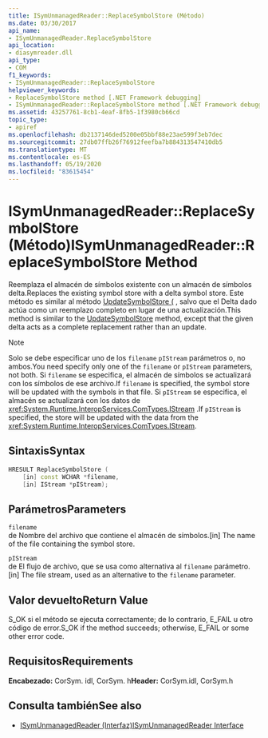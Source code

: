 ```yaml
---
title: ISymUnmanagedReader::ReplaceSymbolStore (Método)
ms.date: 03/30/2017
api_name:
- ISymUnmanagedReader.ReplaceSymbolStore
api_location:
- diasymreader.dll
api_type:
- COM
f1_keywords:
- ISymUnmanagedReader::ReplaceSymbolStore
helpviewer_keywords:
- ReplaceSymbolStore method [.NET Framework debugging]
- ISymUnmanagedReader::ReplaceSymbolStore method [.NET Framework debugging]
ms.assetid: 43257761-8cb1-4eaf-8fb5-1f3980cb66cd
topic_type:
- apiref
ms.openlocfilehash: db2137146ded5200e05bbf88e23ae599f3eb7dec
ms.sourcegitcommit: 27db07ffb26f76912feefba7b884313547410db5
ms.translationtype: MT
ms.contentlocale: es-ES
ms.lasthandoff: 05/19/2020
ms.locfileid: "83615454"
---
```

# <a name="isymunmanagedreaderreplacesymbolstore-method"></a><span data-ttu-id="bf5ec-102">ISymUnmanagedReader::ReplaceSymbolStore (Método)</span><span class="sxs-lookup"><span data-stu-id="bf5ec-102">ISymUnmanagedReader::ReplaceSymbolStore Method</span></span>
<span data-ttu-id="bf5ec-103">Reemplaza el almacén de símbolos existente con un almacén de símbolos delta.</span><span class="sxs-lookup"><span data-stu-id="bf5ec-103">Replaces the existing symbol store with a delta symbol store.</span></span> <span data-ttu-id="bf5ec-104">Este método es similar al método [UpdateSymbolStore (](isymunmanagedreader-updatesymbolstore-method.md) , salvo que el Delta dado actúa como un reemplazo completo en lugar de una actualización.</span><span class="sxs-lookup"><span data-stu-id="bf5ec-104">This method is similar to the [UpdateSymbolStore](isymunmanagedreader-updatesymbolstore-method.md) method, except that the given delta acts as a complete replacement rather than an update.</span></span>  
  
> [!NOTE]
> <span data-ttu-id="bf5ec-105">Solo se debe especificar uno de los `filename` `pIStream` parámetros o, no ambos.</span><span class="sxs-lookup"><span data-stu-id="bf5ec-105">You need specify only one of the `filename` or `pIStream` parameters, not both.</span></span> <span data-ttu-id="bf5ec-106">Si `filename` se especifica, el almacén de símbolos se actualizará con los símbolos de ese archivo.</span><span class="sxs-lookup"><span data-stu-id="bf5ec-106">If `filename` is specified, the symbol store will be updated with the symbols in that file.</span></span> <span data-ttu-id="bf5ec-107">Si `pIStream` se especifica, el almacén se actualizará con los datos de <xref:System.Runtime.InteropServices.ComTypes.IStream> .</span><span class="sxs-lookup"><span data-stu-id="bf5ec-107">If `pIStream` is specified, the store will be updated with the data from the <xref:System.Runtime.InteropServices.ComTypes.IStream>.</span></span>  
  
## <a name="syntax"></a><span data-ttu-id="bf5ec-108">Sintaxis</span><span class="sxs-lookup"><span data-stu-id="bf5ec-108">Syntax</span></span>  
  
```cpp  
HRESULT ReplaceSymbolStore (  
    [in] const WCHAR *filename,  
    [in] IStream *pIStream);  
```  
  
## <a name="parameters"></a><span data-ttu-id="bf5ec-109">Parámetros</span><span class="sxs-lookup"><span data-stu-id="bf5ec-109">Parameters</span></span>  
 `filename`  
 <span data-ttu-id="bf5ec-110">de Nombre del archivo que contiene el almacén de símbolos.</span><span class="sxs-lookup"><span data-stu-id="bf5ec-110">[in] The name of the file containing the symbol store.</span></span>  
  
 `pIStream`  
 <span data-ttu-id="bf5ec-111">de El flujo de archivo, que se usa como alternativa al `filename` parámetro.</span><span class="sxs-lookup"><span data-stu-id="bf5ec-111">[in] The file stream, used as an alternative to the `filename` parameter.</span></span>  
  
## <a name="return-value"></a><span data-ttu-id="bf5ec-112">Valor devuelto</span><span class="sxs-lookup"><span data-stu-id="bf5ec-112">Return Value</span></span>  
 <span data-ttu-id="bf5ec-113">S_OK si el método se ejecuta correctamente; de lo contrario, E_FAIL u otro código de error.</span><span class="sxs-lookup"><span data-stu-id="bf5ec-113">S_OK if the method succeeds; otherwise, E_FAIL or some other error code.</span></span>  
  
## <a name="requirements"></a><span data-ttu-id="bf5ec-114">Requisitos</span><span class="sxs-lookup"><span data-stu-id="bf5ec-114">Requirements</span></span>  
 <span data-ttu-id="bf5ec-115">**Encabezado:** CorSym. idl, CorSym. h</span><span class="sxs-lookup"><span data-stu-id="bf5ec-115">**Header:** CorSym.idl, CorSym.h</span></span>  
  
## <a name="see-also"></a><span data-ttu-id="bf5ec-116">Consulta también</span><span class="sxs-lookup"><span data-stu-id="bf5ec-116">See also</span></span>

- [<span data-ttu-id="bf5ec-117">ISymUnmanagedReader (Interfaz)</span><span class="sxs-lookup"><span data-stu-id="bf5ec-117">ISymUnmanagedReader Interface</span></span>](isymunmanagedreader-interface.md)
